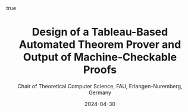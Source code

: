 ---
title: "Design of a Tableau-Based Automated Theorem Prover and Output of Machine-Checkable Proofs"
subtitle: Chair of Theoretical Computer Science, FAU, Erlangen-Nuremberg, Germany
author:
date: 2024-04-30
categories: [talks]
math: true
mermaid: true
attachment: goeland_desko.pdf
---